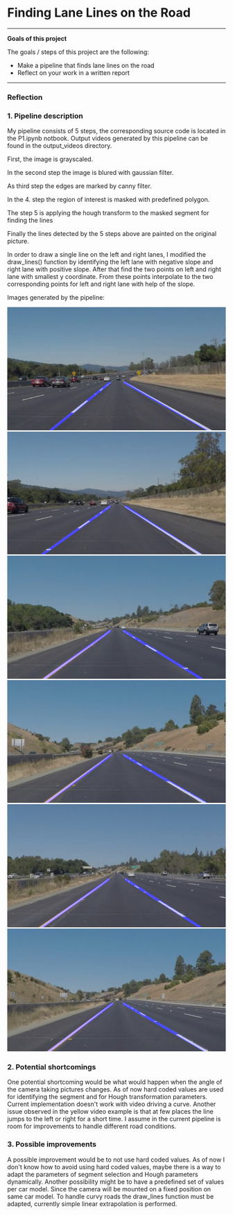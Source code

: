 # **Finding Lane Lines on the Road**

---

**Goals of this project**

The goals / steps of this project are the following:
* Make a pipeline that finds lane lines on the road
* Reflect on your work in a written report


[//]: # (Image References)

[image1]: ./output_images/out_solidWhiteCurve.jpg "Solid white curve"
[image2]: ./output_images/out_solidWhiteRight.jpg "Solid white right"
[image3]: ./output_images/out_solidYellowCurve.jpg "Solid yellow curve"
[image4]: ./output_images/out_solidYellowCurve2.jpg "Solid yellow curve 2"
[image5]: ./output_images/out_solidYellowLeft.jpg "Solid yellow left"
[image6]: ./output_images/out_whiteCarLaneSwitch.jpg "White car lane switch"

---

### Reflection

### 1. Pipeline description

My pipeline consists of 5 steps, the corresponding source code is located in the P1.ipynb notbook. Output videos generated by this pipeline can be found in the output_videos directory.

First, the image is grayscaled.

In the second step the image is blured with gaussian filter.

As third step the edges are marked by canny filter.

In the 4. step the region of interest is masked with predefined polygon.

The step 5 is applying the hough transform to the masked segment for finding the lines

Finally the lines detected by the 5 steps above are painted on the original picture.

In order to draw a single line on the left and right lanes, I modified the draw_lines()
function by identifying the left lane with negative slope and right lane with
positive slope. After that find the two points on left and right lane with smallest y coordinate.
From these points interpolate to the two corresponding points for left and right lane with help of the slope.

Images generated by the pipeline:

![alt text][image1]
![alt text][image2]
![alt text][image3]
![alt text][image4]
![alt text][image5]
![alt text][image6]


### 2. Potential shortcomings

One potential shortcoming would be what would happen when the angle of the camera taking pictures changes.
As of now hard coded values are used for identifying the segment and for Hough transformation parameters.
Current implementation doesn't work with video driving a curve.
Another issue observed in the yellow video example is that at few places the
line jumps to the left or right for a short time.
I assume in the current pipeline is room for improvements to handle different road conditions.


### 3. Possible improvements

A possible improvement would be to not use hard coded values.
As of now I don't know how to avoid using hard coded values,
maybe there is a way to adapt the parameters of segment selection
and Hough parameters dynamically.
Another possibility might be to have a predefined set of values per car model.
Since the camera will be mounted on a fixed position on same car model.
To handle curvy roads the draw_lines function must be adapted, currently simple linear
extrapolation is performed.
